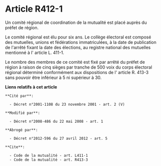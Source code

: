 # Article R412-1

Un comité régional de coordination de la mutualité est placé auprès du préfet de région. 

Le comité régional est élu pour six ans. Le collège électoral est composé des mutuelles, unions et fédérations immatriculées,
à la date de publication de l'arrêté fixant la date des élections, au registre national des mutuelles mentionné à l' article
L. 411-1. 

Le nombre des membres de ce comité est fixé par arrêté du préfet de région à raison de cinq sièges par tranche de 500 voix du
corps électoral régional déterminé conformément aux dispositions de l' article R. 413-3 sans pouvoir être inférieur à 5 ni
supérieur à 30.

**Liens relatifs à cet article**

	**Cité par**:

	  - Décret n°2001-1108 du 23 novembre 2001 - art. 2 (V)

	**Modifié par**:

	  - Décret n°2008-486 du 22 mai 2008 - art. 1

	**Abrogé par**:

	  - Décret n°2012-596 du 27 avril 2012 - art. 5

	**Cite**:

	  - Code de la mutualité - art. L411-1
	  - Code de la mutualité - art. R413-3
